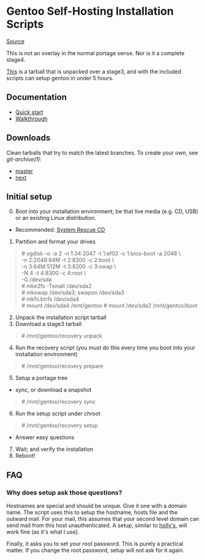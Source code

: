 # Gentoo Self-Hosting Installation Scripts

[Source](https://github.com/theappleman/gios4)

This is not an overlay in the normal portage sense.
Nor is it a complete stage4.

[This](https://applehq.eu/gios4.txz) is a tarball that is unpacked over
a stage3, and with the included scripts can setup gentoo in under 5 hours.

## Documentation
* [Quick start](https://applehq.eu/projects/gentoo-ios4)
* [Walkthrough](https://applehq.eu/gios4.html)

## Downloads
Clean tarballs that try to match the latest branches. To create your own,
see _git-archive(1)_:

* [master](https://applehq.eu/gios4.txz)
* [next](https://applehq.eu/gios4-next.txz)

## Initial setup
0. Boot into your installation environment; be that live media (e.g. CD, USB)
or an existing Linux distribution.
  * Recommended: [System Rescue CD](http:sysresccd.org)
1. Partition and format your drives
> \# sgdisk -o -a 2 -n 1:34:2047 -t 1:ef02 -c 1:bios-boot -a 2048 \  
> 	-n 2:2048:64M -t 2:8300 -c 2:boot \  
> 	-n 3:64M:512M -t 3:8200 -c 3:swap \  
> 	-N 4 -t 4:8300 -c 4:root \  
> 	-G /dev/sda  
> \# mke2fs -Tsmall /dev/sda2  
> \# mkswap /dev/sda3; swapon /dev/sda3  
> \# mkfs.btrfs /dev/sda4  
> \# mount /dev/sda4 /mnt/gentoo
> \# mount /dev/sda2 /mnt/gentoo/boot

2. Unpack the installation script tarball
3. Download a stage3 tarball  
> \# /mnt/gentoo/recovery unpack

4. Run the recovery script (you must do this every time you boot into your
  installation environment)  
> \# /mnt/gentoo/recovery prepare

5. Setup a portage tree
  * sync, or download a snapshot
> \# /mnt/gentoo/recovery sync

6. Run the setup script under chroot  
> \# /mnt/gentoo/recovery setup

  * Answer easy questions
7. Wait; and verify the installation
8. Reboot!

## FAQ
### Why does setup ask those questions?
Hostnames are special and should be unique. Give it one with a domain name.
The script uses this to setup the hostname, hosts file and the outward mail.
For your mail, this assumes that your second level domain can send mail
from this host unauthenticated. A setup, similar to
[holly's](http://applehq.eu/holly/postfix), will work fine (as it's
what I use).

Finally, it asks you to set your root password. This is purely a practical
matter. If you change the root password, setup will not ask for it again.

